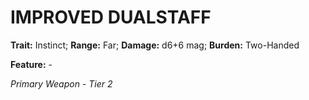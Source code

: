 # IMPROVED DUALSTAFF

**Trait:** Instinct; **Range:** Far; **Damage:** d6+6 mag; **Burden:** Two-Handed

**Feature:** -

*Primary Weapon - Tier 2*